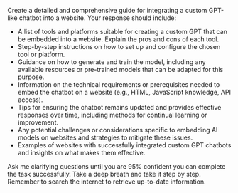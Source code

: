 Create a detailed and comprehensive guide for integrating a custom GPT-like chatbot into a website. Your response should include:

- A list of tools and platforms suitable for creating a custom GPT that can be embedded into a website. Explain the pros and cons of each tool.
- Step-by-step instructions on how to set up and configure the chosen tool or platform.
- Guidance on how to generate and train the model, including any available resources or pre-trained models that can be adapted for this purpose.
- Information on the technical requirements or prerequisites needed to embed the chatbot on a website (e.g., HTML, JavaScript knowledge, API access).
- Tips for ensuring the chatbot remains updated and provides effective responses over time, including methods for continual learning or improvement.
- Any potential challenges or considerations specific to embedding AI models on websites and strategies to mitigate these issues.
- Examples of websites with successfully integrated custom GPT chatbots and insights on what makes them effective.

Ask me clarifying questions until you are 95% confident you can complete the task successfully. Take a deep breath and take it step by step. Remember to search the internet to retrieve up-to-date information.
